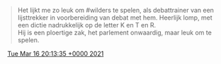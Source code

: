 > Het lijkt me zo leuk om \#wilders te spelen, als debattrainer van een lijsttrekker in voorbereiding van debat met hem\. Heerlijk lomp, met een dictie nadrukkelijk op de letter K en T en R\.   
> Hij is een ploertige zak, het parlement onwaardig, maar leuk om te spelen\.

<img src="../../media/tweet.ico" width="12" /> [Tue Mar 16 20:13:35 +0000 2021](https://twitter.com/DromerDenker/status/1371917582295560206)